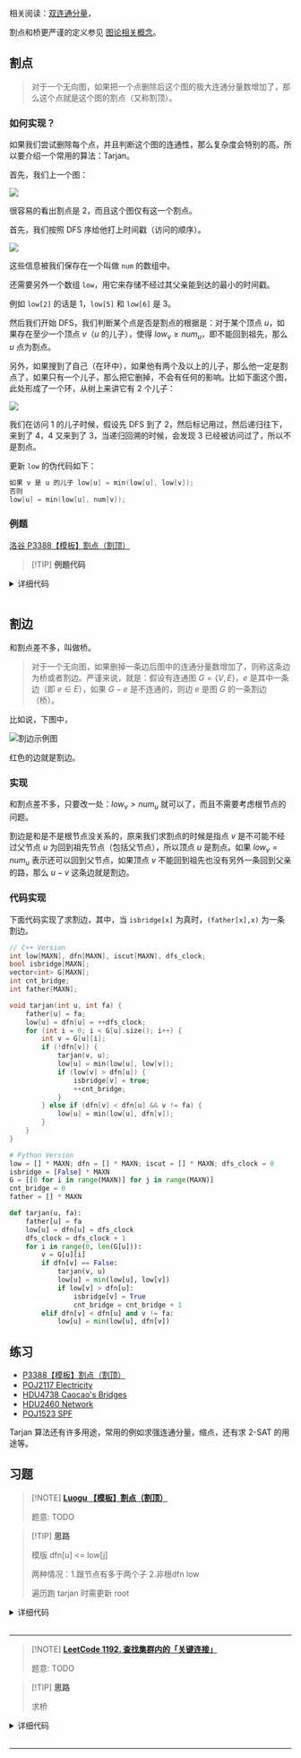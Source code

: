 
相关阅读：[双连通分量](./bcc.md)，

割点和桥更严谨的定义参见 [图论相关概念](./concept.md)。

## 割点

> 对于一个无向图，如果把一个点删除后这个图的极大连通分量数增加了，那么这个点就是这个图的割点（又称割顶）。

### 如何实现？

如果我们尝试删除每个点，并且判断这个图的连通性，那么复杂度会特别的高。所以要介绍一个常用的算法：Tarjan。

首先，我们上一个图：

![](./images/cut1.svg)

很容易的看出割点是 2，而且这个图仅有这一个割点。

首先，我们按照 DFS 序给他打上时间戳（访问的顺序）。

![](./images/cut2.svg)

这些信息被我们保存在一个叫做 `num` 的数组中。

还需要另外一个数组 `low`，用它来存储不经过其父亲能到达的最小的时间戳。

例如 `low[2]` 的话是 1，`low[5]` 和 `low[6]` 是 3。

然后我们开始 DFS，我们判断某个点是否是割点的根据是：对于某个顶点 $u$，如果存在至少一个顶点 $v$（$u$ 的儿子），使得 $low_v \geq num_u$，即不能回到祖先，那么 $u$ 点为割点。

另外，如果搜到了自己（在环中），如果他有两个及以上的儿子，那么他一定是割点了，如果只有一个儿子，那么把它删掉，不会有任何的影响。比如下面这个图，此处形成了一个环，从树上来讲它有 2 个儿子：

![](./images/cut3.svg)

我们在访问 1 的儿子时候，假设先 DFS 到了 2，然后标记用过，然后递归往下，来到了 4，4 又来到了 3，当递归回溯的时候，会发现 3 已经被访问过了，所以不是割点。

更新 `low` 的伪代码如下：

```cpp
如果 v 是 u 的儿子 low[u] = min(low[u], low[v]);
否则
low[u] = min(low[u], num[v]);
```

### 例题

[洛谷 P3388【模板】割点（割顶）](https://www.luogu.com.cn/problem/P3388)

> [!TIP] **例题代码**



<details>
<summary>详细代码</summary>
<!-- tabs:start -->

##### **C++**

```cpp
```

##### **Python**

```python
```

<!-- tabs:end -->
</details>

<br>

## 割边

和割点差不多，叫做桥。

> 对于一个无向图，如果删掉一条边后图中的连通分量数增加了，则称这条边为桥或者割边。严谨来说，就是：假设有连通图 $G=\{V,E\}$，$e$ 是其中一条边（即 $e \in E$），如果 $G-e$ 是不连通的，则边 $e$ 是图 $G$ 的一条割边（桥）。

比如说，下图中，

![割边示例图](./images/bridge1.svg)

红色的边就是割边。

### 实现

和割点差不多，只要改一处：$low_v>num_u$ 就可以了，而且不需要考虑根节点的问题。

割边是和是不是根节点没关系的，原来我们求割点的时候是指点 $v$ 是不可能不经过父节点 $u$ 为回到祖先节点（包括父节点），所以顶点 $u$ 是割点。如果 $low_v=num_u$ 表示还可以回到父节点，如果顶点 $v$ 不能回到祖先也没有另外一条回到父亲的路，那么 $u-v$ 这条边就是割边。

### 代码实现

下面代码实现了求割边，其中，当 `isbridge[x]` 为真时，`(father[x],x)` 为一条割边。

```cpp
// C++ Version
int low[MAXN], dfn[MAXN], iscut[MAXN], dfs_clock;
bool isbridge[MAXN];
vector<int> G[MAXN];
int cnt_bridge;
int father[MAXN];

void tarjan(int u, int fa) {
    father[u] = fa;
    low[u] = dfn[u] = ++dfs_clock;
    for (int i = 0; i < G[u].size(); i++) {
        int v = G[u][i];
        if (!dfn[v]) {
            tarjan(v, u);
            low[u] = min(low[u], low[v]);
            if (low[v] > dfn[u]) {
                isbridge[v] = true;
                ++cnt_bridge;
            }
        } else if (dfn[v] < dfn[u] && v != fa) {
            low[u] = min(low[u], dfn[v]);
        }
    }
}
```

```python
# Python Version
low = [] * MAXN; dfn = [] * MAXN; iscut = [] * MAXN; dfs_clock = 0
isbridge = [False] * MAXN
G = [[0 for i in range(MAXN)] for j in range(MAXN)]
cnt_bridge = 0
father = [] * MAXN

def tarjan(u, fa):
    father[u] = fa
    low[u] = dfn[u] = dfs_clock
    dfs_clock = dfs_clock + 1
    for i in range(0, len(G[u])):
        v = G[u][i]
        if dfn[v] == False:
            tarjan(v, u)
            low[u] = min(low[u], low[v])
            if low[v] > dfn[u]:
                isbridge[v] = True
                cnt_bridge = cnt_bridge + 1
        elif dfn[v] < dfn[u] and v != fa:
            low[u] = min(low[u], dfn[v])
```

## 练习

- [P3388【模板】割点（割顶）](https://www.luogu.com.cn/problem/P3388)
- [POJ2117 Electricity](https://vjudge.net/problem/POJ-2117)
- [HDU4738 Caocao's Bridges](https://vjudge.net/problem/HDU-4738)
- [HDU2460 Network](https://vjudge.net/problem/HDU-2460)
- [POJ1523 SPF](https://vjudge.net/problem/POJ-1523)

Tarjan 算法还有许多用途，常用的例如求强连通分量，缩点，还有求 2-SAT 的用途等。

## 习题

> [!NOTE] **[Luogu 【模板】割点（割顶）](https://www.luogu.com.cn/problem/P3388)**
> 
> 题意: TODO

> [!TIP] **思路**
> 
> 模版 dfn[u] <= low[j]
> 
> 两种情况：1.跟节点有多于两个子 2.非根dfn low
> 
> 遍历跑 tarjan 时需更新 root

<details>
<summary>详细代码</summary>
<!-- tabs:start -->

##### **C++**

```cpp
#include <bits/stdc++.h>
using namespace std;

// 割点 存在于无向图中
// 1. 对于根节点 有两颗以上的子树 就是割点
// 2. 非根节点对于其子 v 有 low[v] >= dfn[u]  则 u 是割点

const int N = 2e4 + 10, M = 2e5 + 10;

int n, m, cnt;
int h[N], e[M], ne[M], idx;

int dfn[N], low[N], timestamp;
bool cut[N];
int root;

void init() {
    memset(h, -1, sizeof h);
    idx = 0;
}

void add(int a, int b) {
    e[idx] = b, ne[idx] = h[a], h[a] = idx ++ ;
}

void tarjan(int u) {
    dfn[u] = low[u] = ++ timestamp;
    // 此处不需要得到双连通分量dcc 所以不需要栈
    
    if (u == root && h[u] == -1)
        return;
    
    int cnt = 0;
    for (int i = h[u]; ~i; i = ne[i]) {
        int j = e[i];
        if (!dfn[j]) {
            tarjan(j);
            low[u] = min(low[u], low[j]);
            if (dfn[u] <= low[j]) {
                cnt ++ ;
                if (u != root || cnt > 1)
                    cut[u] = true;
                // ... 其他题目在此处理dcc
            }
        } else
            low[u] = min(low[u], dfn[j]);
    }
    // 其他题目 还可在此处理cnt 表示切掉本节点后有多少个分量
}

int main() {
    init();
    
    cin >> n >> m;
    while (m -- ) {
        int a, b;
        cin >> a >> b;
        add(a, b), add(b, a);
    }
    
    // ATTENTION
    for (root = 1; root <= n; ++ root )
        if (!dfn[root])
            tarjan(root);
    
    int res = 0;
    for (int i = 1; i <= n; ++ i )
        if (cut[i])
            res ++ ;
    cout << res << endl;
    for (int i = 1; i <= n; ++ i )
        if (cut[i])
            cout << i << ' ';
    cout << endl;
    
    return 0;
}
```

##### **Python**

```python

```

<!-- tabs:end -->
</details>

<br>

* * *

> [!NOTE] **[LeetCode 1192. 查找集群内的「关键连接」](https://leetcode-cn.com/problems/critical-connections-in-a-network/)**
> 
> 题意: TODO

> [!TIP] **思路**
> 
> 求桥

<details>
<summary>详细代码</summary>
<!-- tabs:start -->

##### **C++**

```cpp
class Solution {
public:
    vector<vector<int>> v;
    vector<int> dfn, low;
    int timestamps;
    vector<vector<int>> ret;
    
    void tarjan(int x, int fa) {
        dfn[x] = low[x] = ++ timestamps;
        for (auto y : v[x]) {
            if (y == fa) continue;
            if (!dfn[y]) {
                tarjan(y, x);
                low[x] = min(low[x], low[y]);
                if (low[y] > dfn[x]) ret.push_back({x, y});
            } else low[x] = min(low[x], dfn[y]);
        }
    }
    
    vector<vector<int>> criticalConnections(int n, vector<vector<int>>& connections) {
        v = vector<vector<int>>(n);
        dfn = low = vector<int>(n);
        timestamps = 0;
        ret.clear();
        for (auto e : connections) {
            v[e[0]].push_back(e[1]);
            v[e[1]].push_back(e[0]);
        }
        for (int i = 0; i < n; ++ i )
            if (!dfn[i]) tarjan(i, -1);
        return ret;
    }
};
```

##### **Python**

```python

```

<!-- tabs:end -->
</details>

<br>

* * *